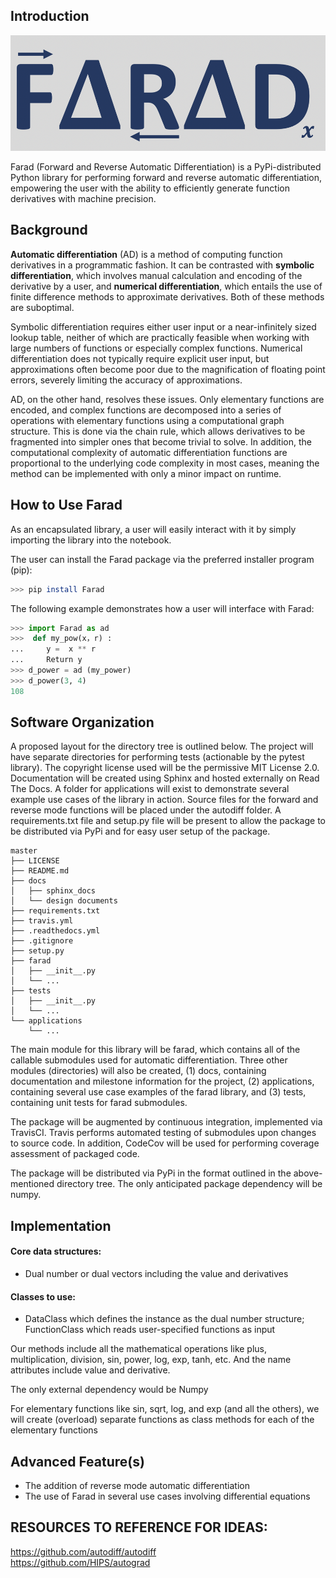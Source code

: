 ## Introduction

![faradlogo](faradlogo.png)

Farad (Forward and Reverse Automatic Differentiation) is a PyPi-distributed Python library for performing forward and reverse automatic differentiation, empowering the user with the ability to efficiently generate function derivatives with machine precision.

## Background

**Automatic differentiation** (AD) is a method of computing function derivatives in a programmatic fashion. It can be contrasted with **symbolic differentiation**, which involves manual calculation and encoding of the derivative by a user, and **numerical differentiation**, which entails the use of finite difference methods to approximate derivatives. Both of these methods are suboptimal.

Symbolic differentiation requires either user input or a near-infinitely sized lookup table, neither of which are practically feasible when working with large numbers of functions or especially complex functions. Numerical differentiation does not typically require explicit user input, but approximations often become poor due to the magnification of floating point errors, severely limiting the accuracy of approximations.

AD, on the other hand, resolves these issues. Only elementary functions are encoded, and complex functions are decomposed into a series of operations with elementary functions using a computational graph structure. This is done via the chain rule, which allows derivatives to be fragmented into simpler ones that become trivial to solve. In addition, the computational complexity of automatic differentiation functions are proportional to the underlying code complexity in most cases, meaning the method can be implemented with only a minor impact on runtime.

## How to Use Farad

As an encapsulated library, a user will easily interact with it by simply importing the library into the notebook.

The user can install the Farad package via the preferred installer program (pip):
```bash
>>> pip install Farad
```
The following example demonstrates how a user will interface with Farad:
```python
>>> import Farad as ad
>>>  def my_pow(x，r) :
...     y =  x ** r
...     Return y
>>> d_power = ad (my_power)
>>> d_power(3, 4)
108
```

## Software Organization

A proposed layout for the directory tree is outlined below. The project will have separate directories for performing tests (actionable by the pytest library). The copyright license used will be the permissive MIT License 2.0. Documentation will be created using Sphinx and hosted externally on Read The Docs. A folder for applications will exist to demonstrate several example use cases of the library in action. Source files for the forward and reverse mode functions will be placed under the autodiff folder. A requirements.txt file and setup.py file will be present to allow the package to be distributed via PyPi and for easy user setup of the package.

```
master
├── LICENSE
├── README.md     
├── docs
│   ├── sphinx_docs
│   └── design documents
├── requirements.txt
├── travis.yml
├── .readthedocs.yml
├── .gitignore
├── setup.py
├── farad
│   ├── __init__.py
│   └── ...
├── tests
│   ├── __init__.py
│   └── ...
└── applications
    └── ...
```

The main module for this library will be farad, which contains all of the callable submodules used for automatic differentiation. Three other modules (directories) will also be created, (1) docs, containing documentation and milestone information for the project, (2) applications, containing several use case examples of the farad library, and (3) tests, containing unit tests for farad submodules.

The package will be augmented by continuous integration, implemented via TravisCI. Travis performs automated testing of submodules upon changes to source code. In addition, CodeCov will be used for performing coverage assessment of packaged code.

The package will be distributed via PyPi in the format outlined in the above-mentioned directory tree. The only anticipated package dependency will be numpy.

## Implementation

#### Core data structures:
-	Dual number or dual vectors including the value and derivatives

#### Classes to use:
-	DataClass which defines the instance as the dual number structure; FunctionClass which reads user-specified functions as input

Our methods include all the mathematical operations like plus, multiplication, division, sin, power, log, exp, tanh, etc. And the name attributes include value and derivative.

The only external dependency would be Numpy

For elementary functions like sin, sqrt, log, and exp (and all the others), we will create (overload) separate functions as class methods for each of the elementary functions


## Advanced Feature(s)
-	The addition of reverse mode automatic differentiation
-	The use of Farad in several use cases involving differential equations

##  RESOURCES TO REFERENCE FOR IDEAS:

https://github.com/autodiff/autodiff<br/>
https://github.com/HIPS/autograd

